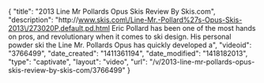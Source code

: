 {
    "title": "2013 Line Mr Pollards Opus Skis Review By Skis.com",
    "description": "http:\/\/www.skis.com\/Line-Mr.-Pollard%27s-Opus-Skis-2013\/273020P,default,pd.html  Eric Pollard has been one of the most hands on pros, and revolutionary when it comes to ski design. His personal powder ski the Line Mr. Pollards Opus has quickly developed a",
    "videoid": "3766499",
    "date_created": "1411361194",
    "date_modified": "1418182013",
    "type": "captivate",
    "layout": "video",
    "url": "\/v\/2013-line-mr-pollards-opus-skis-review-by-skis-com\/3766499"
}